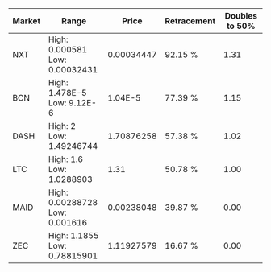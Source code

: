 | Market | Range | Price| Retracement | Doubles to 50% |
| --- | --- | --- | --- | --- |
| NXT | High: 0.000581<br />Low: 0.00032431 | 0.00034447 | 92.15 % | 1.31 |
| BCN | High: 1.478E-5<br />Low: 9.12E-6 | 1.04E-5 | 77.39 % | 1.15 |
| DASH | High: 2<br />Low: 1.49246744 | 1.70876258 | 57.38 % | 1.02 |
| LTC | High: 1.6<br />Low: 1.0288903 | 1.31 | 50.78 % | 1.00 |
| MAID | High: 0.00288728<br />Low: 0.001616 | 0.00238048 | 39.87 % | 0.00 |
| ZEC | High: 1.1855<br />Low: 0.78815901 | 1.11927579 | 16.67 % | 0.00 |
